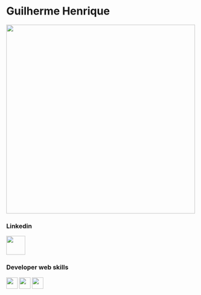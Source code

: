 <h1>Guilherme Henrique</h1>

<img  width="500px" src="https://www.dharmishi.com/img/vectors/developer.png" alt="">



<h3>Linkedin</h3>

<a href="linkedin.com/in/guilherme-henrique-1a773a263/" target="_blank"><img  width="50px" src="https://static.vecteezy.com/system/resources/previews/018/930/587/non_2x/linkedin-logo-linkedin-icon-transparent-free-png.png" alt=""></a>

<h3>Developer web skills</h3>
<section display = block><img width="30px" src="https://cdn.iconscout.com/icon/free/png-512/javascript-2752148-2284965.png" alt="">
<img width="30px" src="https://cdn-icons-png.flaticon.com/512/732/732212.png" alt="">
<img width="30px" src="https://cdn.iconscout.com/icon/free/png-128/css-131-722685.png" alt=""></section>
